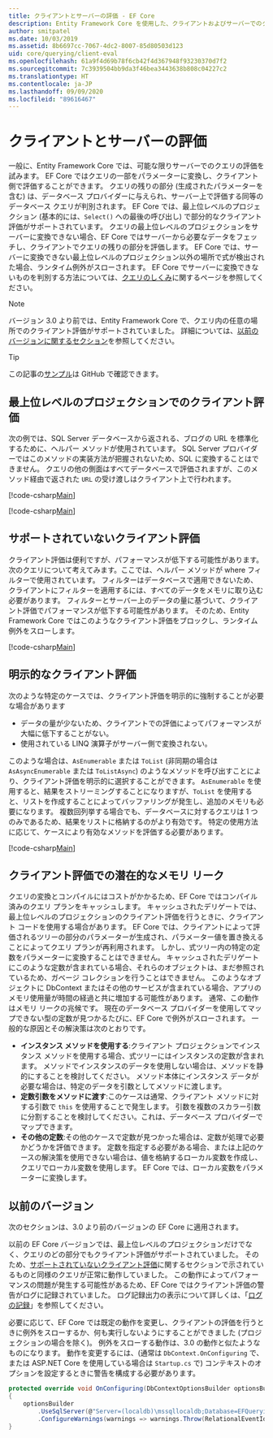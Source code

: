 ```yaml
---
title: クライアントとサーバーの評価 - EF Core
description: Entity Framework Core を使用した、クライアントおよびサーバーでのクエリの評価
author: smitpatel
ms.date: 10/03/2019
ms.assetid: 8b6697cc-7067-4dc2-8007-85d80503d123
uid: core/querying/client-eval
ms.openlocfilehash: 61a9f4d69b78f6cb42f4d367948f93230370d7f2
ms.sourcegitcommit: 7c3939504bb9da3f46bea3443638b808c04227c2
ms.translationtype: HT
ms.contentlocale: ja-JP
ms.lasthandoff: 09/09/2020
ms.locfileid: "89616467"
---
```

# <a name="client-vs-server-evaluation"></a>クライアントとサーバーの評価

一般に、Entity Framework Core では、可能な限りサーバーでのクエリの評価を試みます。 EF Core ではクエリの一部をパラメーターに変換し、クライアント側で評価することができます。 クエリの残りの部分 (生成されたパラメーターを含む) は、データベース プロバイダーに与えられ、サーバー上で評価する同等のデータベース クエリが判別されます。 EF Core では、最上位レベルのプロジェクション (基本的には、`Select()` への最後の呼び出し) で部分的なクライアント評価がサポートされています。 クエリの最上位レベルのプロジェクションをサーバーに変換できない場合、EF Core ではサーバーから必要なデータをフェッチし、クライアントでクエリの残りの部分を評価します。 EF Core では、サーバーに変換できない最上位レベルのプロジェクション以外の場所で式が検出された場合、ランタイム例外がスローされます。 EF Core でサーバーに変換できないものを判別する方法については、[クエリのしくみ](xref:core/querying/how-query-works)に関するページを参照してください。

> [!NOTE]
> バージョン 3.0 より前では、Entity Framework Core で、クエリ内の任意の場所でのクライアント評価がサポートされていました。 詳細については、[以前のバージョンに関するセクション](#previous-versions)を参照してください。

> [!TIP]
> この記事の[サンプル](https://github.com/dotnet/EntityFramework.Docs/tree/master/samples/core/Querying)は GitHub で確認できます。

## <a name="client-evaluation-in-the-top-level-projection"></a>最上位レベルのプロジェクションでのクライアント評価

次の例では、SQL Server データベースから返される、ブログの URL を標準化するために、ヘルパー メソッドが使用されています。 SQL Server プロバイダーではこのメソッドの実装方法が把握されないため、SQL に変換することはできません。 クエリの他の側面はすべてデータベースで評価されますが、このメソッド経由で返された `URL` の受け渡しはクライアント上で行われます。

[!code-csharp[Main](../../../samples/core/Querying/ClientEval/Sample.cs#ClientProjection)]

[!code-csharp[Main](../../../samples/core/Querying/ClientEval/Sample.cs#ClientMethod)]

## <a name="unsupported-client-evaluation"></a>サポートされていないクライアント評価

クライアント評価は便利ですが、パフォーマンスが低下する可能性があります。 次のクエリについて考えてみます。ここでは、ヘルパー メソッドが where フィルターで使用されています。 フィルターはデータベースで適用できないため、クライアントにフィルターを適用するには、すべてのデータをメモリに取り込む必要があります。 フィルターとサーバー上のデータの量に基づいて、クライアント評価でパフォーマンスが低下する可能性があります。 そのため、Entity Framework Core ではこのようなクライアント評価をブロックし、ランタイム例外をスローします。

[!code-csharp[Main](../../../samples/core/Querying/ClientEval/Sample.cs#ClientWhere)]

## <a name="explicit-client-evaluation"></a>明示的なクライアント評価

次のような特定のケースでは、クライアント評価を明示的に強制することが必要な場合があります

- データの量が少ないため、クライアントでの評価によってパフォーマンスが大幅に低下することがない。
- 使用されている LINQ 演算子がサーバー側で変換されない。

このような場合は、`AsEnumerable` または `ToList` (非同期の場合は `AsAsyncEnumerable` または `ToListAsync`) のようなメソッドを呼び出すことにより、クライアント評価を明示的に選択することができます。 `AsEnumerable` を使用すると、結果をストリーミングすることになりますが、`ToList` を使用すると、リストを作成することによってバッファリングが発生し、追加のメモリも必要になります。 複数回列挙する場合でも、データベースに対するクエリは 1 つのみであるため、結果をリストに格納するのがより有効です。 特定の使用方法に応じて、ケースにより有効なメソッドを評価する必要があります。

[!code-csharp[Main](../../../samples/core/Querying/ClientEval/Sample.cs#ExplicitClientEval)]

## <a name="potential-memory-leak-in-client-evaluation"></a>クライアント評価での潜在的なメモリ リーク

クエリの変換とコンパイルにはコストがかかるため、EF Core ではコンパイル済みのクエリ プランをキャッシュします。 キャッシュされたデリゲートでは、最上位レベルのプロジェクションのクライアント評価を行うときに、クライアント コードを使用する場合があります。 EF Core では、クライアントによって評価されるツリーの部分のパラメーターが生成され、パラメーター値を置き換えることによってクエリ プランが再利用されます。 しかし、式ツリー内の特定の定数をパラメーターに変換することはできません。 キャッシュされたデリゲートにこのような定数が含まれている場合、それらのオブジェクトは、まだ参照されているため、ガベージ コレクションを行うことはできません。 このようなオブジェクトに DbContext またはその他のサービスが含まれている場合、アプリのメモリ使用量が時間の経過と共に増加する可能性があります。 通常、この動作はメモリ リークの兆候です。 現在のデータベース プロバイダーを使用してマップできない型の定数が見つかるたびに、EF Core で例外がスローされます。 一般的な原因とその解決策は次のとおりです。

- **インスタンス メソッドを使用する**:クライアント プロジェクションでインスタンス メソッドを使用する場合、式ツリーにはインスタンスの定数が含まれます。 メソッドでインスタンスのデータを使用しない場合は、メソッドを静的にすることを検討してください。 メソッド本体にインスタンス データが必要な場合は、特定のデータを引数としてメソッドに渡します。
- **定数引数をメソッドに渡す**:このケースは通常、クライアント メソッドに対する引数で `this` を使用することで発生します。 引数を複数のスカラー引数に分割することを検討してください。これは、データベース プロバイダーでマップできます。
- **その他の定数**:その他のケースで定数が見つかった場合は、定数が処理で必要かどうかを評価できます。 定数を指定する必要がある場合、または上記のケースの解決策を使用できない場合は、値を格納するローカル変数を作成し、クエリでローカル変数を使用します。 EF Core では、ローカル変数をパラメーターに変換します。

## <a name="previous-versions"></a>以前のバージョン

次のセクションは、3.0 より前のバージョンの EF Core に適用されます。

以前の EF Core バージョンでは、最上位レベルのプロジェクションだけでなく、クエリのどの部分でもクライアント評価がサポートされていました。 そのため、[サポートされていないクライアント評価](#unsupported-client-evaluation)に関するセクションで示されているものと同様のクエリが正常に動作していました。 この動作によってパフォーマンスの問題が発生する可能性があるため、EF Core ではクライアント評価の警告がログに記録されていました。 ログ記録出力の表示について詳しくは、「[ログの記録](xref:core/miscellaneous/logging)」を参照してください。

必要に応じて、EF Core では既定の動作を変更し、クライアントの評価を行うときに例外をスローするか、何も実行しないようにすることができました (プロジェクションの場合を除く)。 例外をスローする動作は、3.0 の動作と似たようなものになります。 動作を変更するには、(通常は `DbContext.OnConfiguring` で、または ASP.NET Core を使用している場合は `Startup.cs` で) コンテキストのオプションを設定するときに警告を構成する必要があります。

```csharp
protected override void OnConfiguring(DbContextOptionsBuilder optionsBuilder)
{
    optionsBuilder
        .UseSqlServer(@"Server=(localdb)\mssqllocaldb;Database=EFQuerying;Trusted_Connection=True;")
        .ConfigureWarnings(warnings => warnings.Throw(RelationalEventId.QueryClientEvaluationWarning));
}
```
